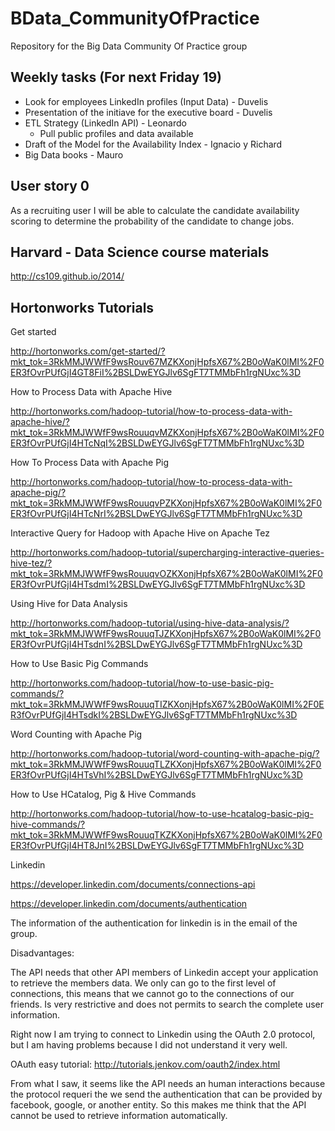 BData_CommunityOfPractice
=========================

Repository for the Big Data Community Of Practice group

Weekly tasks (For next Friday 19)
-----------------
- Look for employees LinkedIn profiles (Input Data) - Duvelis
- Presentation of the initiave for the executive board - Duvelis
- ETL Strategy (LinkedIn API) - Leonardo
    - Pull public profiles and data available
- Draft of the Model for the Availability Index - Ignacio y Richard
- Big Data books - Mauro


User story 0
-----------------
As a recruiting user I will be able to calculate the candidate availability scoring to determine the probability of the candidate to change jobs.

Harvard - Data Science course materials
-----------------
http://cs109.github.io/2014/


Hortonworks Tutorials
-----------------

Get started

http://hortonworks.com/get-started/?mkt_tok=3RkMMJWWfF9wsRouv67MZKXonjHpfsX67%2B0oWaK0lMI%2F0ER3fOvrPUfGjI4GT8FiI%2BSLDwEYGJlv6SgFT7TMMbFh1rgNUxc%3D

How to Process Data with Apache Hive

http://hortonworks.com/hadoop-tutorial/how-to-process-data-with-apache-hive/?mkt_tok=3RkMMJWWfF9wsRouuqvMZKXonjHpfsX67%2B0oWaK0lMI%2F0ER3fOvrPUfGjI4HTcNqI%2BSLDwEYGJlv6SgFT7TMMbFh1rgNUxc%3D

How To Process Data with Apache Pig

http://hortonworks.com/hadoop-tutorial/how-to-process-data-with-apache-pig/?mkt_tok=3RkMMJWWfF9wsRouuqvPZKXonjHpfsX67%2B0oWaK0lMI%2F0ER3fOvrPUfGjI4HTcNrI%2BSLDwEYGJlv6SgFT7TMMbFh1rgNUxc%3D

Interactive Query for Hadoop with Apache Hive on Apache Tez

http://hortonworks.com/hadoop-tutorial/supercharging-interactive-queries-hive-tez/?mkt_tok=3RkMMJWWfF9wsRouuqvOZKXonjHpfsX67%2B0oWaK0lMI%2F0ER3fOvrPUfGjI4HTsdmI%2BSLDwEYGJlv6SgFT7TMMbFh1rgNUxc%3D

Using Hive for Data Analysis

http://hortonworks.com/hadoop-tutorial/using-hive-data-analysis/?mkt_tok=3RkMMJWWfF9wsRouuqTJZKXonjHpfsX67%2B0oWaK0lMI%2F0ER3fOvrPUfGjI4HTsdnI%2BSLDwEYGJlv6SgFT7TMMbFh1rgNUxc%3D

How to Use Basic Pig Commands

http://hortonworks.com/hadoop-tutorial/how-to-use-basic-pig-commands/?mkt_tok=3RkMMJWWfF9wsRouuqTIZKXonjHpfsX67%2B0oWaK0lMI%2F0ER3fOvrPUfGjI4HTsdkI%2BSLDwEYGJlv6SgFT7TMMbFh1rgNUxc%3D

Word Counting with Apache Pig

http://hortonworks.com/hadoop-tutorial/word-counting-with-apache-pig/?mkt_tok=3RkMMJWWfF9wsRouuqTLZKXonjHpfsX67%2B0oWaK0lMI%2F0ER3fOvrPUfGjI4HTsVhI%2BSLDwEYGJlv6SgFT7TMMbFh1rgNUxc%3D

How to Use HCatalog, Pig & Hive Commands

http://hortonworks.com/hadoop-tutorial/how-to-use-hcatalog-basic-pig-hive-commands/?mkt_tok=3RkMMJWWfF9wsRouuqTKZKXonjHpfsX67%2B0oWaK0lMI%2F0ER3fOvrPUfGjI4HT8JnI%2BSLDwEYGJlv6SgFT7TMMbFh1rgNUxc%3D

Linkedin

https://developer.linkedin.com/documents/connections-api

https://developer.linkedin.com/documents/authentication

The information of the authentication for linkedin is in the email of the group. 

Disadvantages: 

The API needs that other API members of Linkedin accept your application to retrieve the members data.
We only can go to the first level of connections, this means that we cannot go to the connections of our friends.
Is very restrictive and does not permits to search the complete user information.

Right now I am trying to connect to Linkedin using the OAuth 2.0 protocol, but I am having problems because I did not understand it very well. 

OAuth easy tutorial: http://tutorials.jenkov.com/oauth2/index.html

From what I saw, it seems like the API needs an human interactions because the protocol requeri the we send the authentication that can be provided by facebook, google, or another entity. So this makes me think that the API cannot be used to retrieve information automatically. 
